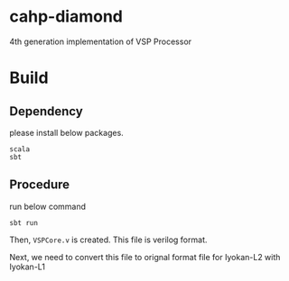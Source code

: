 # cahp-diamond

4th generation implementation of VSP Processor

# Build
## Dependency
please install below packages.
```
scala
sbt
```
## Procedure
run below command
```
sbt run
```

Then, `VSPCore.v` is created. This file is verilog format.

Next, we need to convert this file to orignal format file for Iyokan-L2 with Iyokan-L1
